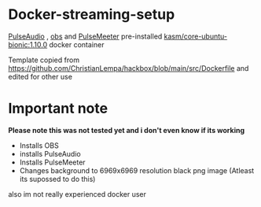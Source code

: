 # Docker-streaming-setup
[PulseAudio](https://github.com/pulseaudio/pulseaudio) , [obs](https://github.com/obsproject/obs-studio) and [PulseMeeter](https://github.com/theRealCarneiro/pulsemeeter#installation) pre-installed [kasm/core-ubuntu-bionic:1.10.0](https://hub.docker.com/r/kasmweb/core-ubuntu-bionic) docker container

Template copied from https://github.com/ChristianLempa/hackbox/blob/main/src/Dockerfile and edited for other use


# Important note
**Please note this was not tested yet and i don't even know if its working**

- Installs OBS
- installs PulseAudio
- Installs PulseMeeter
- Changes background to 6969x6969 resolution black png image
(Atleast its supossed to do this)

also im not really experienced docker user
